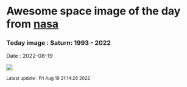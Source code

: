
# Awesome space image of the day from [nasa](https://api.nasa.gov/)

### Today image : Saturn: 1993 - 2022

Date : 2022-08-19


![](https://apod.nasa.gov/apod/image/2208/Saturn1993-2022Lb1024.jpg)

<small>Latest update : Fri Aug 19 21:14:26 2022</small>


